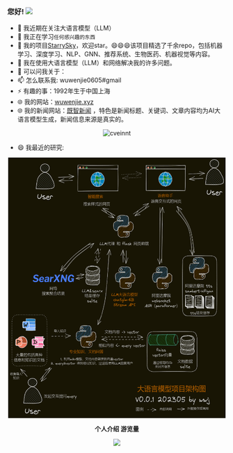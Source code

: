 ### 您好! <img src="https://media.giphy.com/media/hvRJCLFzcasrR4ia7z/giphy.gif" width="22">


- 🔭 我近期在关注大语言模型（LLM）
- 🌱 我正在学习`任何感兴趣的东西`
- 👯 我的项目[StarrySky](https://github.com/wuwenjie1992/StarrySky)，欢迎star。😄😄😄该项目精选了千余repo，包括机器学习、深度学习、NLP、GNN、推荐系统、生物医药、机器视觉等内容。 
- 🤔 我在使用大语言模型（LLM）和网络解决我的许多问题。
- 💬 可以问我关于：
- 📫 怎么联系我: wuwenjie0605#gmail
- ⚡ 有趣的事：1992年生于中国上海
- 🌐 我的网站：[wuwenjie.xyz](http://www.wuwenjie.xyz/)
- 🌐 我的新闻网站：[既智新闻](http://www.wuwenjie.xyz/wordpress) ，特色是新闻标题、关键词、文章内容均为AI大语言模型生成，新闻信息来源是真实的。

<p align="center"> <img src="https://github-readme-stats.vercel.app/api?username=wuwenjie1992&count_private=false&show_icons=true&hide_border=true&theme=tokyonight" alt="cveinnt" />

- 😄 我最近的研究: 
<p align="center"> <img src="./LLM_PROJECT.png" width = "500" height = "600" alt="LLM_PROJECT" align='center' />


<div align="center">
  <p><b>个人介绍 游览量</b></p>
  <img src="https://profile-counter.glitch.me/wuwenjie1992/count.svg" />
</div>
